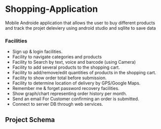 # Shopping-Application
Mobile Androide application that allows the user to buy different products and track the projet deleviery
using android studio and sqllite to save data


### Facilities  

* Sign up & login facilities.
* Facility to navigate categories and products
* Facility to Search by text, voice and barcode (using Camera)
* Facility to add several products to the shopping cart.
* Facility to add/remove/edit quantities of products in the shopping cart.
* Facility to show order total before submission.
* Facility to determine location of delivery by GPS/Google Maps.
* Remember me & forget password recovery facilities.
* Show graph/chart representing order history per month. 
* Send an email For Customer confirming an order is submitted.
* Connect to server DB through web services.

## Project Schema

